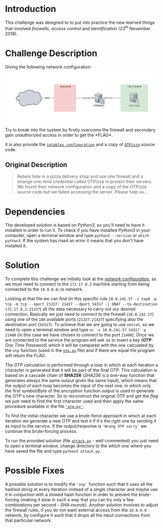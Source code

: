 # Introduction
This challenge was designed to to put into practice the new learned things that involved *firewalls*, *access control* and *identification* (23<sup>th</sup> November 2018).

# Challenge Description
Giving the following network configuration:
<p align="center">
  <img src="Resources/Network Configuration.png" alt="Network Configuration">
</p>
Try to break into the system by firstly overcome the firewall and secondary gain unauthorized access in order to get the *FLAG*.

It is also provide the [`iptables configuration`](iptables-save) and a copy of [`OTPizza`](otp.py) source code.

## Original Description

>Rebels hide in a pizza delivery shop and use one firewall and a strange one-time credential called OTPizza to protect their servers.
>We found their network configuration and a copy of the OTPizza source code but we failed accessing the server.
>Please help us...

# Dependencies
The developed solution is based on *Python3*, so you'll need to have it installed in order to run it. To check if you have installed *Python3* in your computer, open a terminal window and type `python3 --version` or `which python3`. If the system has rised an error it means that you don't have installed it.

# Solution
To complete this challenge we initially look at the [*network configuration*](iptables-save), as we must need to connect to the `172.17.0.2` machine starting from being connected to the `10.0.0.0/16` network. 

Looking at that file we can find (in this specific rule `10.0.241.57 -i tap0 -p tcp -m tcp --sport 21337: 21437 --dport 54317 -j DNAT --to-destination 172.17.0.2:21337`) all the data necessary to carry out our desired connection. Basically we just need to connect to the firewall (`10.0.241.57`) using one of the `100` available ports (`21337:21437`) specifying also the destination port (`54317`). To achieve that we are going to use `netcat`, so we need to open a terminal window and type `nc -v 10.0.241.57 54317 -p 21400` (in this case we have chosen to connect to the port `21400`).
Once we are connected to the service the program will ask us to insert a key (**OTP**: *One Time Password*) which it will be compared with the one calculated by the `otp` function (used in the [`otp.py`](otp.py) file) and if there are equal the program will return the *FLAG*.

The *OTP* calculation is performed through a loop in which at each iteration a character is generated that it will be part of the final OTP. This calculation is based on a cascade chain of **SHA256** (*SHA256* is a one-way function that generates always the same output given the same input), which means that the output of each loop becomes the input of the next one, in which only the first symbol/Byte of the encryption function output is used to generate the OTP's new character. So to reconstruct the original OTP and get the *flag* we just need to find the first character used and then apply the same procedure available in the file [`'otp.py'`](otp.py). 

To find the initial character we use a brute-force approach in which at each iteration we generate a new *OTP* and test it if it's the right one by sending it as input to the service. If the output/response is `'Wrong OTP sorry'` we continue this brute-forcing process.

To run the provided solution (file [`attack.py`](attack.py) - well commented) you just need to open a terminal window, change directory to the which one where you have saved the file and type `python3 attack.py`.

# Possible Fixes
A possible solution is to modify the `'otp'` function such that it uses all the hashed string at every iteration instead of a single character and maybe use it in conjuction with a slowed hash function in order to prevent the brute-forcing (making it slow in such a way that you can try only a few combinations per second - *SHA-rounds*).
Another solution involves to adjust the firewall rules, if you do not want external access from the `10.0.0.0` network, by configure it such that it drops all the input connections from that particular network.
